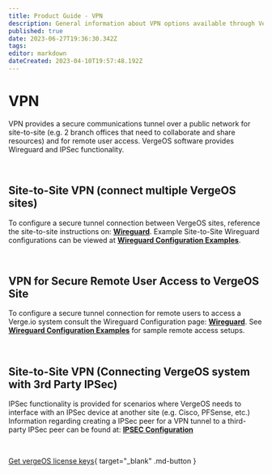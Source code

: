 ```yaml
---
title: Product Guide - VPN
description: General information about VPN options available through VergeOS
published: true
date: 2023-06-27T19:36:30.342Z
tags: 
editor: markdown
dateCreated: 2023-04-10T19:57:48.192Z
---
```


# VPN

VPN provides a secure communications tunnel over a public network for site-to-site (e.g. 2 branch offices that need to collaborate and share resources) and for remote user access. VergeOS software provides Wireguard and IPSec functionality.

<br>



## Site-to-Site VPN (connect multiple VergeOS sites)
To configure a secure tunnel connection between VergeOS sites, reference the site-to-site instructions on: [**Wireguard**](/docs/product-guide/wireguardconfig).  Example Site-to-Site Wireguard configurations can be viewed at [**Wireguard Configuration Examples**](/docs/product-guide/wireguard-examples).

<br>

## VPN for Secure Remote User Access to VergeOS Site
To configure a secure tunnel connection for remote users to access a Verge.io system consult the Wireguard Configuration page: [**Wireguard**](/docs/product-guide/wireguardconfig).  See [**Wireguard Configuration Examples**](/docs/product-guide/wireguard-examples) for sample remote access setups.

<br>

## Site-to-Site VPN (Connecting VergeOS system with 3rd Party IPSec)
IPSec functionality is provided for scenarios where VergeOS needs to interface with an IPSec device at another site (e.g. Cisco, PFSense, etc.)
Information regarding creating a IPSec peer for a VPN tunnel to a third-party IPSec peer can be found at:  [**IPSEC Configuration**](/docs/product-guide/IPSEC)

<br>

[Get vergeOS license keys](https://www.verge.io/test-drive){ target="_blank" .md-button }
